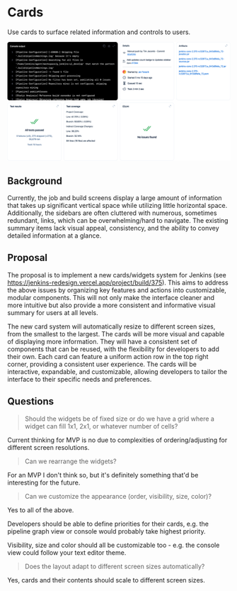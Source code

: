 # Cards

Use cards to surface related information and controls to users.

![Cards](cards.png)

## Background

Currently, the job and build screens display a large amount of information that takes up significant vertical space while utilizing little horizontal space. Additionally, the sidebars are often cluttered with numerous, sometimes redundant, links, which can be overwhelming/hard to navigate. The existing summary items lack visual appeal, consistency, and the ability to convey detailed information at a glance.

## Proposal

The proposal is to implement a new cards/widgets system for Jenkins (see https://jenkins-redesign.vercel.app/project/build/375). This aims to address the above issues by organizing key features and actions into customizable, modular components. This will not only make the interface cleaner and more intuitive but also provide a more consistent and informative visual summary for users at all levels.

The new card system will automatically resize to different screen sizes, from the smallest to the largest. The cards will be more visual and capable of displaying more information. They will have a consistent set of components that can be reused, with the flexibility for developers to add their own. Each card can feature a uniform action row in the top right corner, providing a consistent user experience. The cards will be interactive, expandable, and customizable, allowing developers to tailor the interface to their specific needs and preferences.

## Questions

> Should the widgets be of fixed size or do we have a grid where a widget can fill 1x1, 2x1, or whatever number of cells?

Current thinking for MVP is no due to complexities of ordering/adjusting for different screen resolutions.

> Can we rearrange the widgets?

For an MVP I don't think so, but it's definitely something that'd be interesting for the future.

> Can we customize the appearance (order, visibility, size, color)?

Yes to all of the above.

Developers should be able to define priorities for their cards, e.g. the pipeline graph view or console would probably take highest priority.

Visibility, size and color should all be customizable too - e.g. the console view could follow your text editor theme.

> Does the layout adapt to different screen sizes automatically?

Yes, cards and their contents should scale to different screen sizes.
